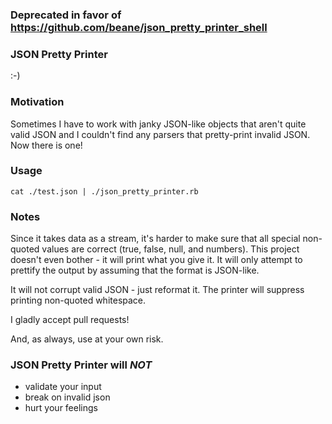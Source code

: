 ### Deprecated in favor of https://github.com/beane/json_pretty_printer_shell 

### JSON Pretty Printer
:-)

### Motivation
Sometimes I have to work with janky JSON-like objects that aren't quite valid JSON and I couldn't find any parsers that pretty-print invalid JSON. Now there is one!

### Usage
`cat ./test.json | ./json_pretty_printer.rb`

### Notes
Since it takes data as a stream, it's harder to make sure that all special non-quoted values are correct (true, false, null, and numbers). This project doesn't even bother - it will print what you give it. It will only attempt to prettify the output by assuming that the format is JSON-like.

It will not corrupt valid JSON - just reformat it. The printer will suppress printing non-quoted whitespace.

I gladly accept pull requests!

And, as always, use at your own risk.

### JSON Pretty Printer will *NOT*
- validate your input
- break on invalid json
- hurt your feelings

